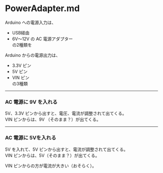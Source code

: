 # PowerAdapter.md  


Arduino への電源入力は、  
- USB経由  
- 6V～12V の AC 電源アダプター  
の2種類を  

Arduino からの電源出力は、  
- 3.3V ピン  
- 5V ピン  
- VIN ピン  
の3種類  


---  


### AC 電源に 9V を入れる

5V、3.3V ピンから出すと、電圧、電流が調整されて出てくる。  
VIN ピンからは、9V （そのまま？）が出てくる。  


---  


### AC 電源に 5Vを入れる  

5V を入れて、5V ピンから出すと、電流が調整されて出てくる。  
VIN ピンからは、5V（そのまま？）が出てくる。  

VIN ピンからの方が電流が大きい（おそらく）。
